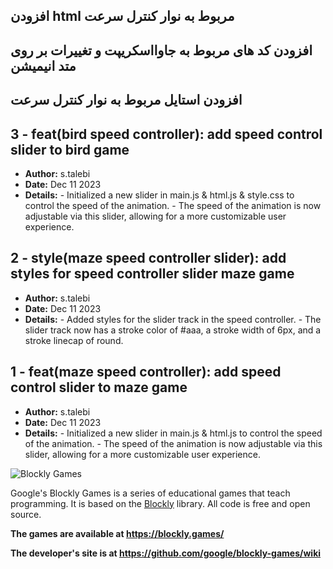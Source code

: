 ## افزودن html مربوط به نوار کنترل سرعت
## افزودن کد های مربوط به جاوااسکریپت و تغییرات بر روی متد انیمیشن
## افزودن استایل مربوط به نوار کنترل سرعت


## 3 - feat(bird speed controller): add speed control slider to bird game
     
- **Author:** s.talebi
- **Date:** Dec 11 2023
- **Details:** 
            - Initialized a new slider in main.js & html.js & style.css to  control the speed of the animation. 
            - The speed of the animation is now adjustable via this slider, allowing for a more customizable user experience.

## 2 - style(maze speed controller slider): add styles for speed controller slider maze game

- **Author:** s.talebi
- **Date:** Dec 11 2023
- **Details:** 
            - Added styles for the slider track in the speed controller.
            - The slider track now has a stroke color of #aaa, a stroke width of 6px, and a stroke linecap of round.

## 1 - feat(maze speed controller): add speed control slider to maze game

- **Author:** s.talebi
- **Date:** Dec 11 2023
- **Details:** 
        - Initialized a new slider in main.js & html.js to control the speed of the animation.
        - The speed of the animation is now adjustable via this slider, allowing for a more customizable user experience.



![Blockly Games](https://raw.githubusercontent.com/wiki/google/blockly-games/title.png)

Google's Blockly Games is a series of educational games that teach programming.
It is based on the [Blockly](https://developers.google.com/blockly/) library.
All code is free and open source.

**The games are available at https://blockly.games/**

**The developer's site is at https://github.com/google/blockly-games/wiki**
